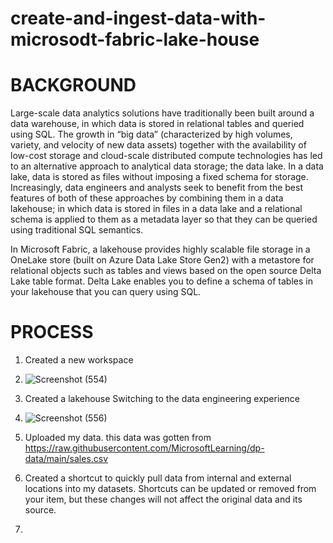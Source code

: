 # create-and-ingest-data-with-microsodt-fabric-lake-house
# BACKGROUND 
Large-scale data analytics solutions have traditionally been built around a data warehouse, in which data is stored in relational tables and queried using SQL. The growth in “big data” (characterized by high volumes, variety, and velocity of new data assets) together with the availability of low-cost storage and cloud-scale distributed compute technologies has led to an alternative approach to analytical data storage; the data lake. In a data lake, data is stored as files without imposing a fixed schema for storage. Increasingly, data engineers and analysts seek to benefit from the best features of both of these approaches by combining them in a data lakehouse; in which data is stored in files in a data lake and a relational schema is applied to them as a metadata layer so that they can be queried using traditional SQL semantics.

In Microsoft Fabric, a lakehouse provides highly scalable file storage in a OneLake store (built on Azure Data Lake Store Gen2) with a metastore for relational objects such as tables and views based on the open source Delta Lake table format. Delta Lake enables you to define a schema of tables in your lakehouse that you can query using SQL.
# PROCESS
1. Created a new workspace
2. ![Screenshot (554)](https://github.com/Mathex7/create-and-ingest-data-with-microsodt-fabric-lake-house/assets/106633060/6b98e6cf-5007-48b4-a9a6-179105f7d51c)

3. Created  a lakehouse Switching to the data engineering experience
4. ![Screenshot (556)](https://github.com/Mathex7/create-and-ingest-data-with-microsodt-fabric-lake-house/assets/106633060/ccef95db-f49e-43ed-9ba6-231d844953ae)

5. Uploaded my data. this data was gotten from https://raw.githubusercontent.com/MicrosoftLearning/dp-data/main/sales.csv
6. Created a  shortcut to quickly pull data from internal and external locations into my  datasets. Shortcuts can be updated or removed from your item, but these changes will not affect the original data and its source.
7. 
